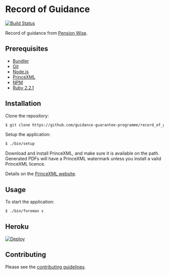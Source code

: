 # Record of Guidance

[![Build Status](https://travis-ci.org/guidance-guarantee-programme/record_of_guidance.svg)](https://travis-ci.org/guidance-guarantee-programme/record_of_guidance)

Record of guidance from [Pension Wise].


## Prerequisites

* [Bundler]
* [Git]
* [Node.js][Node]
* [PrinceXML]
* [NPM]
* [Ruby 2.2.1][Ruby]


## Installation

Clone the repository:

```sh
$ git clone https://github.com/guidance-guarantee-programme/record_of_guidance_generator.git
```

Setup the application:

```sh
$ ./bin/setup
```

Download and install PrinceXML, and make sure it is available on the path. Generated PDFs will
have a PrinceXML watermark unless you install a valid PrinceXML licence.

Details on the
[PrinceXML website][princexml].

## Usage

To start the application:

```sh
$ ./bin/foreman s
```

## Heroku

[![Deploy](https://www.herokucdn.com/deploy/button.png)](https://heroku.com/deploy)


## Contributing

Please see the [contributing guidelines](/CONTRIBUTING.md).

[bundler]: http://bundler.io
[git]: http://git-scm.com
[heroku]: https://www.heroku.com
[node]: http://nodejs.org
[npm]: https://www.npmjs.org
[pension wise]: https://www.gov.uk/pensionwise
[princexml]: http://www.princexml.com/
[ruby]: http://www.ruby-lang.org/en
